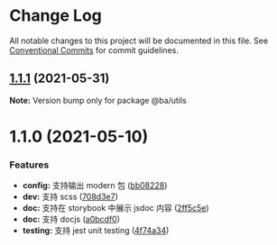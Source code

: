 # Change Log

All notable changes to this project will be documented in this file.
See [Conventional Commits](https://conventionalcommits.org) for commit guidelines.

## [1.1.1](https://github.com/BryanAdamss/monorepo-starter/compare/@ba/utils@1.1.0...@ba/utils@1.1.1) (2021-05-31)

**Note:** Version bump only for package @ba/utils

# 1.1.0 (2021-05-10)

### Features

- **config:** 支持输出 modern 包 ([bb08228](https://github.com/BryanAdamss/monorepo-starter/commit/bb08228a1afadb709c77bdf2841f17caffb93c1d))
- **dev:** 支持 scss ([708d3e7](https://github.com/BryanAdamss/monorepo-starter/commit/708d3e7393ab8dcba112cb4e60813532b757282b))
- **doc:** 支持在 storybook 中展示 jsdoc 内容 ([2ff5c5e](https://github.com/BryanAdamss/monorepo-starter/commit/2ff5c5e0f1f900701896afb76af786ae78e747d6))
- **doc:** 支持 docjs ([a0bcdf0](https://github.com/BryanAdamss/monorepo-starter/commit/a0bcdf0a003c3e93435960944527c4c977d1fb83))
- **testing:** 支持 jest unit testing ([4f74a34](https://github.com/BryanAdamss/monorepo-starter/commit/4f74a34e2a560f99138955450dd338c0b38ec9f0))
